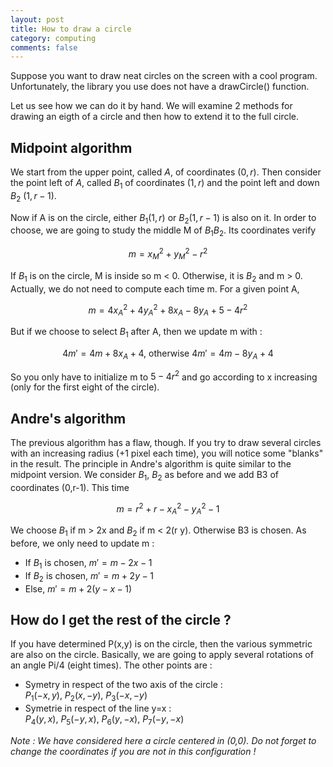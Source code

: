 ```yaml
---
layout: post
title: How to draw a circle
category: computing
comments: false
---
```


Suppose you want to draw neat circles on the screen with a cool program. Unfortunately, the library you use does not have a <ic>drawCircle()</ic> function.
<!--more-->
Let us see how we can do it by hand. We will examine 2 methods for drawing an eigth of a circle and then how to extend it to the full circle.

## Midpoint algorithm
We start from the upper point, called $A$, of coordinates $(0,r)$. 
Then consider the point left of $A$, called $B_1$ of coordinates $(1,r)$ and the
point left and down $B_2$ $(1,r-1)$.

Now if A is on the circle, either $B_1(1,r)$ or $B_2(1,r-1)$ is also on it. In order
to choose, we are going to study the middle M of $B_1B_2$. Its coordinates verify 

$$m = x_M^2 + y_M^2 - r^2$$

If $B_1$ is on the circle, M is inside so m < 0. Otherwise, it is $B_2$ and m > 0.
Actually, we do not need to compute each time m. For a given point A,

$$m = 4x_A^2 + 4y_A^2 + 8x_A - 8y_A + 5 - 4 r^2$$

But if we choose to select $B_1$ after A, then we update m with : 

$$4m' = 4m + 8x_A + 4 \text{, otherwise } 4m' = 4m - 8y_A + 4$$

So you only have to initialize m to $5-4r^2$ and go according to x increasing (only for the first eight of the circle).

## Andre's algorithm
The previous algorithm has a flaw, though. If you try to draw several circles with an increasing radius (+1 pixel each time), you will notice some "blanks" in the result.
The principle in Andre's algorithm is quite similar to the midpoint version.
We consider $B_1$, $B_2$ as before and we add B3 of coordinates (0,r-1).
This time 

$$m = r^2 + r - x_A^2 - y_A^2 - 1$$

We choose $B_1$ if m > 2x and $B_2$ if m < 2(r  y). Otherwise B3 is chosen. 
As before, we only need to update m :

* If $B_1$ is chosen, $m' = m-2x-1$
* If $B_2$ is chosen, $m' = m+2y-1$
* Else, $m' = m+2(y-x-1)$


## How do I get the rest of the circle ?
If you have determined P(x,y) is on the circle, then the various symmetric are also on the circle. Basically, we are going to apply several rotations of an angle Pi/4 (eight times).
The other points are :

* Symetry in respect of the two axis of the circle :  
$P_1(-x,y)$, $P_2(x,-y)$, $P_3(-x,-y)$
* Symetrie in respect of the line y=x :  
$P_4(y,x)$, $P_5(-y,x)$, $P_6(y,-x)$, $P_7(-y,-x)$

_Note : We have considered here a circle centered in (0,0). Do
not forget to change the coordinates if you are not in this configuration !_
